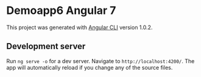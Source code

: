 # Demoapp6 Angular 7

This project was generated with [Angular CLI](https://github.com/angular/angular-cli) version 1.0.2.

## Development server

Run `ng serve -o` for a dev server. Navigate to `http://localhost:4200/`. The app will automatically reload if you change any of the source files.
